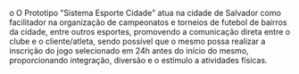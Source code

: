 o O Prototipo "Sistema Esporte Cidade" atua na cidade de Salvador como facilitador na organização de campeonatos e torneios de futebol de bairros da cidade, entre outros esportes, promovendo a comunicação direta entre o clube e o cliente/atleta, sendo possível que o mesmo possa realizar a inscrição do jogo selecionado em 24h antes do início do mesmo, proporcionando integração, diversão e o estímulo a atividades físicas. 
